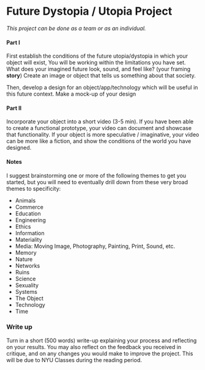 # Future Dystopia / Utopia Project

_This project can be done as a team or as an individual._

#### Part I
First establish the conditions of the future utopia/dystopia in which your object will exist, You will be working within the limitations you have set. What does your imagined future look, sound, and feel like? (your framing **story**) Create an image or object that tells us something about that society. 

Then, develop a design for an object/app/technology which will be useful in this future context. Make a mock-up of your design

#### Part II
Incorporate your object into a short video (3-5 min). If you have been able to create a functional prototype, your video can document and showcase that functionality. If your object is more speculative / imaginative, your video can be more like a fiction, and show the conditions of the world you have designed. 

#### Notes
I suggest brainstorming one or more of the following themes to get you started, but you will need to eventually drill down from these very broad themes to specificity:

*   Animals
*   Commerce
*   Education
*   Engineering
*   Ethics
*   Information
*   Materiality
*   Media: Moving Image, Photography, Painting, Print, Sound, etc.
*   Memory
*   Nature
*   Networks
*   Ruins
*   Science
*   Sexuality
*   Systems
*   The Object
*   Technology
*   Time

### Write up

Turn in a short (500 words) write-up explaining your process and reflecting on your results. You may also reflect on the feedback you received in critique, and on any changes you would make to improve the project. This will be due to NYU Classes during the reading period. 
